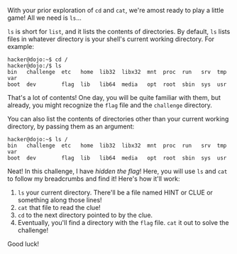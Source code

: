 With your prior exploration of `cd` and `cat`, we're amost ready to play a little game!
All we need is `ls`...

`ls` is short for `list`, and it lists the contents of directories.
By default, `ls` lists files in whatever directory is your shell's current working directory.
For example:

```console
hacker@dojo:~$ cd /
hacker@dojo:/$ ls
bin   challenge  etc   home  lib32  libx32  mnt  proc  run   srv  tmp  var
boot  dev        flag  lib   lib64  media   opt  root  sbin  sys  usr
```

That's a lot of contents!
One day, you will be quite familiar with them, but already, you might recognize the `flag` file and the `challenge` directory.

You can also list the contents of directories other than your current working directory, by passing them as an argument:

```console
hacker@dojo:~$ ls /
bin   challenge  etc   home  lib32  libx32  mnt  proc  run   srv  tmp  var
boot  dev        flag  lib   lib64  media   opt  root  sbin  sys  usr
```

Neat!
In this challenge, I have *hidden the flag*!
Here, you will use `ls` and `cat` to follow my breadcrumbs and find it!
Here's how it'll work:

1. `ls` your current directory. There'll be a file named HINT or CLUE or something along those lines!
2. `cat` that file to read the clue!
3. `cd` to the next directory pointed to by the clue.
4. Eventually, you'll find a directory with the `flag` file. `cat` it out to solve the challenge!

Good luck!

